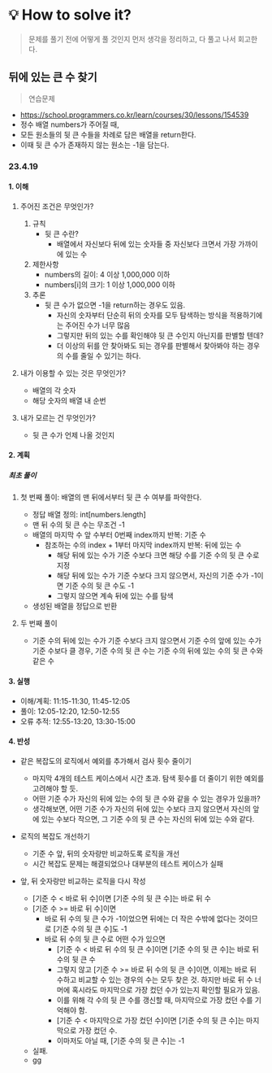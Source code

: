 # 💡 How to solve it?
> 문제를 풀기 전에 어떻게 풀 것인지 먼저 생각을 정리하고, 다 풀고 나서 회고한다.

## 뒤에 있는 큰 수 찾기

> 연습문제

- https://school.programmers.co.kr/learn/courses/30/lessons/154539
- 정수 배열 numbers가 주어질 때,
- 모든 원소들의 뒷 큰 수들을 차례로 담은 배열을 return한다.
- 이때 뒷 큰 수가 존재하지 않는 원소는 -1을 담는다.

### 23.4.19

#### 1. 이해

1. 주어진 조건은 무엇인가?
   1. 규칙
      - 뒷 큰 수란?
        - 배열에서 자신보다 뒤에 있는 숫자들 중
          자신보다 크면서 가장 가까이에 있는 수
   2. 제한사항
      - numbers의 길이: 4 이상 1,000,000 이하
      - numbers[i]의 크기: 1 이상 1,000,000 이하
   3. 추론
      - 뒷 큰 수가 없으면 -1을 return하는 경우도 있음.
        - 자신의 숫자부터 단순히 뒤의 숫자를 모두 탐색하는 방식을 적용하기에는
          주어진 수가 너무 많음
        - 그렇지만 뒤의 있는 수를 확인해야 뒷 큰 수인지 아닌지를 판별할 텐데?
        - 더 이상의 뒤를 안 찾아봐도 되는 경우를 판별해서
          찾아봐야 하는 경우의 수를 줄일 수 있기는 하다.

2. 내가 이용할 수 있는 것은 무엇인가?
   - 배열의 각 숫자
   - 해당 숫자의 배열 내 순번

3. 내가 모르는 건 무엇인가?
   - 뒷 큰 수가 언제 나올 것인지

#### 2. 계획

##### 최초 풀이

1. 첫 번째 풀이: 배열의 맨 뒤에서부터 뒷 큰 수 여부를 파악한다.
   - 정답 배열 정의: int[numbers.length]
   - 맨 뒤 수의 뒷 큰 수는 무조건 -1
   - 배열의 마지막 수 앞 수부터 0번째 index까지 반복: 기준 수
     - 참조하는 수의 index + 1부터 마지막 index까지 반복: 뒤에 있는 수
       - 해당 뒤에 있는 수가 기준 수보다 크면 해당 수를 기준 수의 뒷 큰 수로 지정
       - 해당 뒤에 있는 수가 기준 수보다 크지 않으면서, 자신의 기준 수가 -1이면
         기준 수의 뒷 큰 수도 -1
       - 그렇지 않으면 계속 뒤에 있는 수를 탐색
   - 생성된 배열을 정답으로 반환

2. 두 번째 풀이
   - 기준 수의 뒤에 있는 수가 기준 수보다 크지 않으면서
     기준 수의 앞에 있는 수가 기준 수보다 클 경우,
     기준 수의 뒷 큰 수는 기준 수의 뒤에 있는 수의 뒷 큰 수와 같은 수

#### 3. 실행

- 이해/계획: 11:15-11:30, 11:45-12:05
- 풀이: 12:05-12:20, 12:50-12:55
- 오류 추적: 12:55-13:20, 13:30-15:00

#### 4. 반성

- 같은 복잡도의 로직에서 예외를 추가해서 검사 횟수 줄이기
  - 마지막 4개의 테스트 케이스에서 시간 초과. 탐색 횟수를 더 줄이기 위한 예외를 고려해야 할 듯.
  - 어떤 기준 수가 자신의 뒤에 있는 수의 뒷 큰 수와 같을 수 있는 경우가 있을까?
  - 생각해보면, 어떤 기준 수가 자신의 뒤에 있는 수보다 크지 않으면서
    자신의 앞에 있는 수보다 작으면, 그 기준 수의 뒷 큰 수는 자신의 뒤에 있는 수와 같다.

- 로직의 복잡도 개선하기
  - 기준 수 앞, 뒤의 숫자랑만 비교하도록 로직을 개선
  - 시간 복잡도 문제는 해결되었으나 대부분의 테스트 케이스가 실패

- 앞, 뒤 숫자랑만 비교하는 로직을 다시 작성
  - [기준 수 < 바로 뒤 수]이면 [기준 수의 뒷 큰 수]는 바로 뒤 수
  - [기준 수 >= 바로 뒤 수]이면
    - 바로 뒤 수의 뒷 큰 수가 -1이었으면 뒤에는 더 작은 수밖에 없다는 것이므로
      [기준 수의 뒷 큰 수]도 -1
    - 바로 뒤 수의 뒷 큰 수로 어떤 수가 있으면
      - [기준 수 < 바로 뒤 수의 뒷 큰 수]이면 [기준 수의 뒷 큰 수]는 바로 뒤 수의 뒷 큰 수
      - 그렇지 않고 [기준 수 >= 바로 뒤 수의 뒷 큰 수]이면,
        이제는 바로 뒤 수하고 비교할 수 있는 경우의 수는 모두 찾은 것.
        하지만 바로 뒤 수 너머에 혹시라도 마지막으로 가장 컸던 수가 있는지 확인할 필요가 있음.
      - 이를 위해 각 수의 뒷 큰 수를 갱신할 때, 마지막으로 가장 컸던 수를 기억해야 함.
      - [기준 수 < 마지막으로 가장 컸던 수]이면 [기준 수의 뒷 큰 수]는 마지막으로 가장 컸던 수.
      - 이마저도 아닐 때, [기준 수의 뒷 큰 수]는 -1
  - 실패.
  - gg
